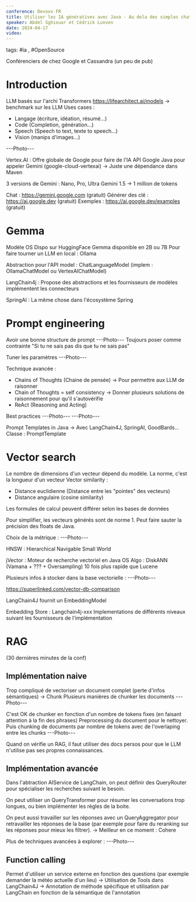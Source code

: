 ```yaml
---
conference: Devoxx FR
title: Utiliser les IA génératives avec Java - Au dela des simples chatbots
speaker: Abdel Sghiouar et Cédrick Lunven
date: 2024-04-17
video:
---
```

tags: #ia , #OpenSource 

Conférenciers de chez Google et Cassandra (un peu de pub)
# Introduction

LLM basés sur l'archi Transformers
https://lifearchitect.ai/models -> benchmark sur les LLM
Uses cases :
- Langage (écriture, idéation, résumé...)
- Code (Completion, génération...)
- Speech (Speech to text, texte to speech...)
- Vision (manips d'images...)

---Photo---

Vertex.AI : Offre globale de Google pour faire de l'IA
API Google Java pour appeler Gemini (google-cloud-vertexai)
-> Juste une dépendance dans Maven

3 versions de Gemini : Nano, Pro, Ultra
Gemini 1.5 -> 1 million de tokens

Chat : https://gemini.google.com (gratuit)
Générer des clé : https://ai.google.dev (gratuit)
Exemples : https://ai.google.dev/examples (gratuit)

# Gemma

Modèle OS
Dispo sur HuggingFace
Gemma disponible en 2B ou 7B
Pour faire tourner un LLM en local : Ollama

Abstraction pour l'API model : ChatLanguageModel (implem : OllamaChatModel ou VertexAIChatModel)

LangChain4j : Propose des abstractions et les fournisseurs de modèles implémentent les connecteurs

SpringAI : La même chose dans l'écosystème Spring

# Prompt engineering

Avoir une bonne structure de prompt
---Photo---
Toujours poser comme contrainte "Si tu ne sais pas dis que tu ne sais pas"

Tuner les paramètres
---Photo---

Technique avancée : 
- Chains of Thoughts (Chaine de pensée)
	-> Pour permettre aux LLM de raisonner
- Chain of Thoughts = self consistency
	-> Donner plusieurs solutions de raisonnement pour qu'il s'autovérifie
- ReAct (Reasoning and Acting)

Best practices
---Photo---
---Photo---

Prompt Templates in Java
-> Avec LangChain4J, SpringAI, GoodBards...
Classe : PromptTemplate

# Vector search

Le nombre de dimensions d'un vecteur dépend du modèle.
La norme, c'est la longueur d'un vecteur
Vector similarity :
- Distance euclidienne (Distance entre les "pointes" des vecteurs)
- Distance angulaire (cosine similarity)

Les formules de calcul peuvent différer selon les bases de données

Pour simplifier, les vecteurs générés sont de norme 1.
Peut faire sauter la précision des floats de Java.

Choix de la métrique : ---Photo---

HNSW : Hierarchical Navigable Small World

jVector : Moteur de recherche vectoriel en Java OS
Algo : DiskANN (Vamana + ??? + Oversampling)
10 fois plus rapide que Lucene

Plusieurs infos à stocker dans la base vectorielle : 
---Photo---

https://superlinked.com/vector-db-comparison

LangChain4J fournit un EmbeddingModel

Embedding Store : Langchain4j-xxx
Implementations de différents niveaux suivant les fournisseurs de l'implémentation

# RAG

(30 dernières minutes de la conf)

## Implémentation naive

Trop compliqué de vectoriser un document complet (perte d'infos sémantiques) -> Chunk
Plusieurs manières de chunker les documents
---Photo---

C'est OK de chunker en fonction d'un nombre de tokens fixes (en faisant attention à la fin des phrases)
Preprocessing du document pour le nettoyer.
Puis chunking de documents par nombre de tokens avec de l'overlaping entre les chunks
---Photo---

Quand on vérifie un RAG, il faut utiliser des docs persos pour que le LLM n'utilise pas ses propres connaissances.

## Implémentation avancée

Dans l'abtraction AIService de LangChain, on peut définir des QueryRouter pour spécialiser les recherches suivant le besoin.

On peut utiliser un QueryTransformer pour résumer les conversations trop longues, ou bien implémenter les règles de la boite.

On peut aussi travailler sur les réponses avec un QueryAggregator pour retravailler les réponses de la base (par exemple pour faire du reranking sur les réponses pour mieux les filtrer).
-> Meilleur en ce moment : Cohere

Plus de techniques avancées à explorer : 
---Photo---

## Function calling

Permet d'utiliser un service externe en fonction des questions (par exemple demander la météo actuelle d'un lieu)
-> Utilisation de Tools dans LangChain4J
-> Annotation de méthode spécifique et utilisation par LangChain en fonction de la sémantique de l'annotation














